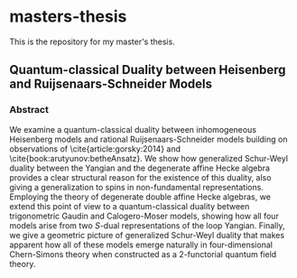 ﻿# masters-thesis

This is the repository for my master's thesis.

## Quantum-classical Duality between Heisenberg and Ruijsenaars-Schneider Models

### Abstract

We examine a quantum-classical duality between inhomogeneous Heisenberg models and rational Ruijsenaars-Schneider models building on observations of \cite{article:gorsky:2014} and \cite{book:arutyunov:betheAnsatz}. We show how generalized Schur-Weyl duality between the Yangian and the degenerate affine Hecke algebra provides a clear structural reason for the existence of this duality, also giving a generalization to spins in non-fundamental representations. Employing the theory of degenerate double affine Hecke algebras, we extend this point of view to a quantum-classical duality between trigonometric Gaudin and Calogero-Moser models, showing how all four models arise from two $S$-dual representations of the loop Yangian. Finally, we give a geometric picture of generalized Schur-Weyl duality that makes apparent how all of these models emerge naturally in four-dimensional Chern-Simons theory when constructed as a 2-functorial quantum field theory.
